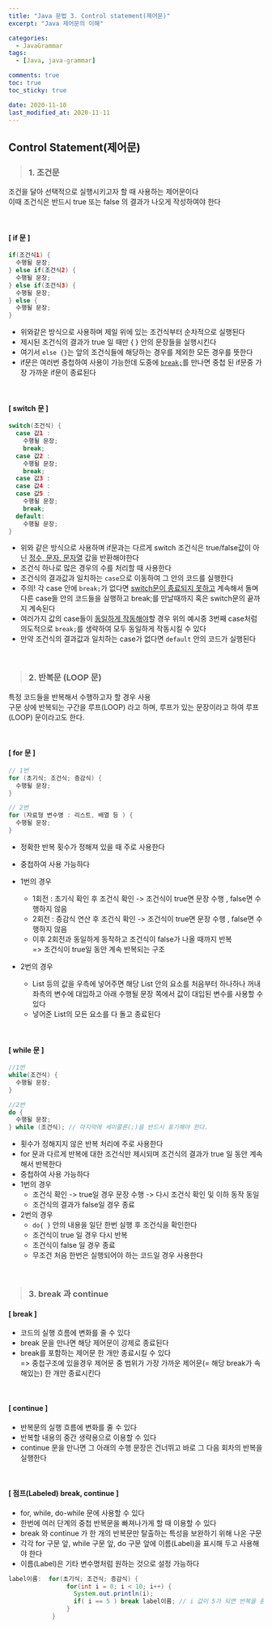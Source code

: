 ```yaml
---
title: "Java 문법 3. Control statement(제어문)"
excerpt: "Java 제어문의 이해"

categories:
  - JavaGrammar
tags:
  - [Java, java-grammar]

comments: true
toc: true
toc_sticky: true

date: 2020-11-10
last_modified_at: 2020-11-11
---
```


## Control Statement(제어문)

> ### 1. 조건문

조건을 달아 선택적으로 실행시키고자 할 때 사용하는 제어문이다  
이때 조건식은 반드시 true 또는 false 의 결과가 나오게 작성하여야 한다

<br>

#### [ if 문 ]

```java
if(조건식1) {
  수행될 문장;
} else if(조건식2) {
  수행될 문장;
} else if(조건식3) {
  수행될 문장;
} else {
  수행될 문장;
}
```

- 위와같은 방식으로 사용하며 제일 위에 있는 조건식부터 순차적으로 실행된다
- 제시된 조건식의 결과가 true 일 때만 { } 안의 문장들을 실행시킨다
- 여기서 `else {}`는 앞의 조건식들에 해당하는 경우를 제외한 모든 경우를 뜻한다
- if문은 여러번 중첩하여 사용이 가능한데 도중에 [`break;`](#break)를 만나면 중첩 된 if문중 가장 가까운 if문이 종료된다

<br>

#### [ switch 문 ]

```java
switch(조건식) {
  case 값1 :
    수행될 문장;
    break;
  case 값2 :
    수행될 문장;
    break;
  case 값3 :
  case 값4 :
  case 값5 :
    수행될 문장;
    break;
  default:
    수행될 문장;
}
```

- 위와 같은 방식으로 사용하며 if문과는 다르게 switch 조건식은 true/false값이 아닌 <u>정수, 문자, 문자열</u> 값을 반환해야한다
- 조건식 하나로 많은 경우의 수를 처리할 때 사용한다
- 조건식의 결과값과 일치하는 `case`으로 이동하여 그 안의 코드를 실행한다
- 주의! 각 case 안에 `break;`가 없다면 <u>switch문이 종료되지 못하고</u> 계속해서 돌며 다른 case들 안의 코드들을 실행하고 break;를 만날때까지 혹은 switch문의 끝까지 계속된다
- 여러가지 값의 case들이 <u>동일하게 작동해야</u>할 경우 위의 예시중 3번째 case처럼 의도적으로 `break;`를 생략하여 모두 동일하게 작동시킬 수 있다
- 만약 조건식의 결과값과 일치하는 case가 없다면 `default` 안의 코드가 실행된다

<br>

> ### 2. 반복문 (LOOP 문)

특정 코드들을 반복해서 수행하고자 할 경우 사용  
구문 상에 반복되는 구간을 루프(LOOP) 라고 하며, 루프가 있는 문장이라고 하여 루프(LOOP) 문이라고도 한다.

<br>

#### [ for 문 ]

```java
// 1번
for (초기식; 조건식; 증감식) {
  수행될 문장;
}

// 2번
for (자료형 변수명 : 리스트, 배열 등 ) {
  수행될 문장;
}
```

- 정확한 반복 횟수가 정해져 있을 때 주로 사용한다
- 중첩하여 사용 가능하다
- 1번의 경우

  - 1회전 : 초기식 확인 후 조건식 확인 -> 조건식이 true면 문장 수행 , false면 수행하지 않음
  - 2회전 : 증감식 연산 후 조건식 확인 -> 조건식이 true면 문장 수행 , false면 수행하지 않음
  - 이후 2회전과 동일하게 동작하고 조건식이 false가 나올 때까지 반복  
    => 조건식이 true일 동안 계속 반복되는 구조

- 2번의 경우
  - List 등의 값을 우측에 넣어주면 해당 List 안의 요소를 처음부터 하나하나 꺼내 좌측의 변수에 대입하고 아래 수행될 문장 쪽에서 값이 대입된 변수를 사용할 수 있다
  - 넣어준 List의 모든 요소를 다 돌고 종료된다

<br>

#### [ while 문 ]

```java
//1번
while(조건식) {
  수행될 문장;
}

//2번
do {
  수행될 문장;
} while (조건식); // 마지막에 세미콜론(;)을 반드시 표기해야 한다.
```

- 횟수가 정해지지 않은 반복 처리에 주로 사용한다
- for 문과 다르게 반복에 대한 조건식만 제시되며 조건식의 결과가 true 일 동안 계속해서 반복한다
- 중첩하여 사용 가능하다
- 1번의 경우
  - 조건식 확인 -> true일 경우 문장 수행 -> 다시 조건식 확인 및 이하 동작 동일
  - 조건식의 결과가 false일 경우 종료
- 2번의 경우
  - `do{ }` 안의 내용을 일단 한번 실행 후 조건식을 확인한다
  - 조건식이 true 일 경우 다시 반복
  - 조건식이 false 일 경우 종료
  - 무조건 처음 한번은 실행되어야 하는 코드일 경우 사용한다

<br>

> ### 3. break 과 continue

#### [ break ]

- 코드의 실행 흐름에 변화를 줄 수 있다
- break 문을 만나면 해당 제어문이 강제로 종료된다
- break를 포함하는 제어문 한 개만 종료시킬 수 있다  
  => 중첩구조에 있을경우 제어문 중 범위가 가장 가까운 제어문(= 해당 break가 속해있는) 한 개만 종료시킨다

<br>

#### [ continue ]

- 반복문의 실행 흐름에 변화를 줄 수 있다
- 반복할 내용의 중간 생략용으로 이용할 수 있다
- continue 문을 만나면 그 아래의 수행 문장은 건너뛰고 바로 그 다음 회차의 반복을 실행한다

<br>

#### [ 점프(Labeled) break, continue ]

- for, while, do-while 문에 사용할 수 있다
- 한번에 여러 단계의 중첩 반복문을 빠져나가게 할 때 이용할 수 있다
- break 와 continue 가 한 개의 반복문만 탈출하는 특성을 보완하기 위해 나온 구문
- 각각 for 구문 앞, while 구문 앞, do 구문 앞에 이름(Label)을 표시해 두고 사용해야 한다
- 이름(Label)은 기타 변수명처럼 원하는 것으로 설정 가능하다

```java
label이름:  for(초기식; 조건식; 증감식) {
                for(int i = 0; i < 10; i++) {
                  System.out.println(i);
                  if( i == 5 ) break label이름; // i 값이 5가 되면 반복을 종료
                }
            }
```
